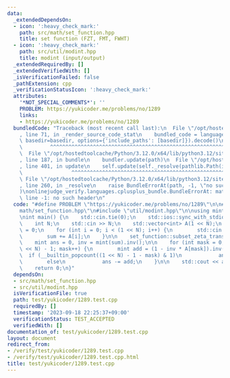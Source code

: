 ```yaml
---
data:
  _extendedDependsOn:
  - icon: ':heavy_check_mark:'
    path: src/math/set_function.hpp
    title: set function (FZT, FMT, FWHT)
  - icon: ':heavy_check_mark:'
    path: src/util/modint.hpp
    title: modint (input/output)
  _extendedRequiredBy: []
  _extendedVerifiedWith: []
  _isVerificationFailed: false
  _pathExtension: cpp
  _verificationStatusIcon: ':heavy_check_mark:'
  attributes:
    '*NOT_SPECIAL_COMMENTS*': ''
    PROBLEM: https://yukicoder.me/problems/no/1289
    links:
    - https://yukicoder.me/problems/no/1289
  bundledCode: "Traceback (most recent call last):\n  File \"/opt/hostedtoolcache/Python/3.12.0/x64/lib/python3.12/site-packages/onlinejudge_verify/documentation/build.py\"\
    , line 71, in _render_source_code_stat\n    bundled_code = language.bundle(stat.path,\
    \ basedir=basedir, options={'include_paths': [basedir]}).decode()\n          \
    \         ^^^^^^^^^^^^^^^^^^^^^^^^^^^^^^^^^^^^^^^^^^^^^^^^^^^^^^^^^^^^^^^^^^^^^^^^^^^^^^^^^\n\
    \  File \"/opt/hostedtoolcache/Python/3.12.0/x64/lib/python3.12/site-packages/onlinejudge_verify/languages/cplusplus.py\"\
    , line 187, in bundle\n    bundler.update(path)\n  File \"/opt/hostedtoolcache/Python/3.12.0/x64/lib/python3.12/site-packages/onlinejudge_verify/languages/cplusplus_bundle.py\"\
    , line 401, in update\n    self.update(self._resolve(pathlib.Path(included), included_from=path))\n\
    \                ^^^^^^^^^^^^^^^^^^^^^^^^^^^^^^^^^^^^^^^^^^^^^^^^^^^^^^^^^\n \
    \ File \"/opt/hostedtoolcache/Python/3.12.0/x64/lib/python3.12/site-packages/onlinejudge_verify/languages/cplusplus_bundle.py\"\
    , line 260, in _resolve\n    raise BundleErrorAt(path, -1, \"no such header\"\
    )\nonlinejudge_verify.languages.cplusplus_bundle.BundleErrorAt: math/set_function.hpp:\
    \ line -1: no such header\n"
  code: "#define PROBLEM \"https://yukicoder.me/problems/no/1289\"\n\n#include \"\
    math/set_function.hpp\"\n#include \"util/modint.hpp\"\n\nusing mint = atcoder::modint998244353;\n\
    \nint main() {\n    std::cin.tie(0);\n    std::ios::sync_with_stdio(false);\n\
    \    int N;\n    std::cin >> N;\n    std::vector<int> A(1 << N);\n    int sum\
    \ = 0;\n    for (int i = 0; i < (1 << N); i++) {\n        std::cin >> A[i];\n\
    \        sum += A[i];\n    }\n\n    set_function::subset_zeta_transform(A);\n\
    \    mint ans = 0, inv = mint(sum).inv();\n\n    for (int mask = 0; mask < (1\
    \ << N) - 1; mask++) {\n        mint add = (1 - inv * A[mask]).inv();\n      \
    \  if (__builtin_popcount((1 << N) - 1 - mask) & 1)\n            ans += add;\n\
    \        else\n            ans -= add;\n    }\n\n    std::cout << ans << '\\n';\n\
    \    return 0;\n}"
  dependsOn:
  - src/math/set_function.hpp
  - src/util/modint.hpp
  isVerificationFile: true
  path: test/yukicoder/1289.test.cpp
  requiredBy: []
  timestamp: '2023-09-18 22:25:37+09:00'
  verificationStatus: TEST_ACCEPTED
  verifiedWith: []
documentation_of: test/yukicoder/1289.test.cpp
layout: document
redirect_from:
- /verify/test/yukicoder/1289.test.cpp
- /verify/test/yukicoder/1289.test.cpp.html
title: test/yukicoder/1289.test.cpp
---
```

